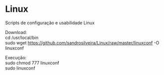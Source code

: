 # Linux
Scripts de configuração e usabilidade Linux

Download:<br>
cd /usr/local/bin<br>
sudo wget https://github.com/sandrosilveira/Linux/raw/master/linuxconf -O linuxconf<br>

Execução:<br>
sudo chmod 777 linuxconf<br>
sudo linuxconf<br>
